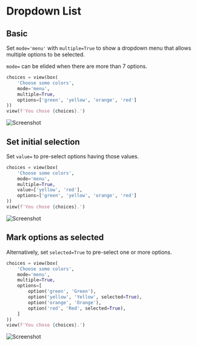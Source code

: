 # Dropdown List



## Basic

Set `mode='menu'` with `multiple=True` to show a dropdown menu that allows multiple options to be selected.

`mode=` can be elided when there are more than 7 options.


```py
choices = view(box(
    'Choose some colors',
    mode='menu',
    multiple=True,
    options=['green', 'yellow', 'orange', 'red']
))
view(f'You chose {choices}.')
```


![Screenshot](assets/screenshots/multi_dropdown_basic.png)


## Set initial selection

Set `value=` to pre-select options having those values.


```py
choices = view(box(
    'Choose some colors',
    mode='menu',
    multiple=True,
    value=['yellow', 'red'],
    options=['green', 'yellow', 'orange', 'red']
))
view(f'You chose {choices}.')
```


![Screenshot](assets/screenshots/multi_dropdown_value.png)


## Mark options as selected

Alternatively, set `selected=True` to pre-select one or more options.


```py
choices = view(box(
    'Choose some colors',
    mode='menu',
    multiple=True,
    options=[
        option('green', 'Green'),
        option('yellow', 'Yellow', selected=True),
        option('orange', 'Orange'),
        option('red', 'Red', selected=True),
    ]
))
view(f'You chose {choices}.')
```


![Screenshot](assets/screenshots/multi_dropdown_selected.png)
